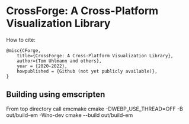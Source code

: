 CrossForge: A Cross-Platform Visualization Library
==============================

How to cite:

    @misc{CForge,
        title={CrossForge: A Cross-Platform Visualization Library},
        author={Tom Uhlmann and others},
        year = {2020-2022},
        howpublished = {Github (not yet publicly available)},
    }


## Building using emscripten

From top directory call
emcmake cmake -DWEBP_USE_THREAD=OFF -B out/build-em -Wno-dev
cmake --build out/build-em

<!--
**CrossForge/CrossForge** is a ✨ _special_ ✨ repository because its `README.md` (this file) appears on your GitHub profile.

Here are some ideas to get you started:

- 🔭 I’m currently working on ...
- 🌱 I’m currently learning ...
- 👯 I’m looking to collaborate on ...
- 🤔 I’m looking for help with ...
- 💬 Ask me about ...
- 📫 How to reach me: ...
- 😄 Pronouns: ...
- ⚡ Fun fact: ...
-->

